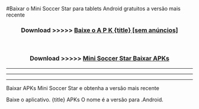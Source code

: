 #Baixar o Mini Soccer Star   para tablets Android gratuitos a versão mais recente


<div align="center">
<h3>Download >>>>> <a href="https://pt-web.web.app/?pt= {title}">Baixe o A P K {title} [sem anúncios]</a></h3><br>

<h3>Download >>>>> <a href="https://pt-web.web.app/?pt= {title}">Mini Soccer Star  Baixar APKs</a></h3>
</div>

----------------------------------------------------------

----------------------------------------------------------

----------------------------------------------------------

Baixar APKs Mini Soccer Star  e obtenha a versão mais recente

Baixe o aplicativo. {title} APKs O nome é a versão para .Android.


